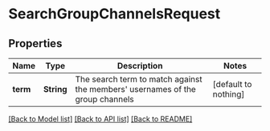 # SearchGroupChannelsRequest


## Properties
Name | Type | Description | Notes
------------ | ------------- | ------------- | -------------
**term** | **String** | The search term to match against the members&#39; usernames of the group channels | [default to nothing]


[[Back to Model list]](../README.md#models) [[Back to API list]](../README.md#api-endpoints) [[Back to README]](../README.md)


